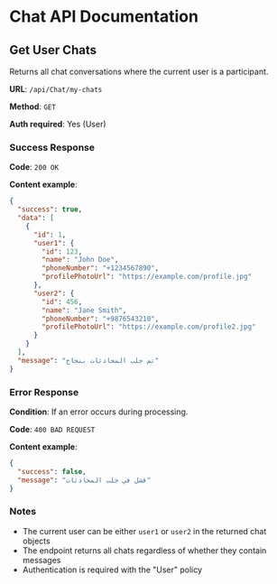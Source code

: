 # Chat API Documentation

## Get User Chats

Returns all chat conversations where the current user is a participant.

**URL**: `/api/Chat/my-chats`

**Method**: `GET`

**Auth required**: Yes (User)

### Success Response

**Code**: `200 OK`

**Content example**:

```json
{
  "success": true,
  "data": [
    {
      "id": 1,
      "user1": {
        "id": 123,
        "name": "John Doe",
        "phoneNumber": "+1234567890",
        "profilePhotoUrl": "https://example.com/profile.jpg"
      },
      "user2": {
        "id": 456,
        "name": "Jane Smith",
        "phoneNumber": "+9876543210",
        "profilePhotoUrl": "https://example.com/profile2.jpg"
      }
    }
  ],
  "message": "تم جلب المحادثات بنجاح"
}
```

### Error Response

**Condition**: If an error occurs during processing.

**Code**: `400 BAD REQUEST`

**Content example**:

```json
{
  "success": false,
  "message": "فشل في جلب المحادثات"
}
```

### Notes

- The current user can be either `user1` or `user2` in the returned chat objects
- The endpoint returns all chats regardless of whether they contain messages
- Authentication is required with the "User" policy
